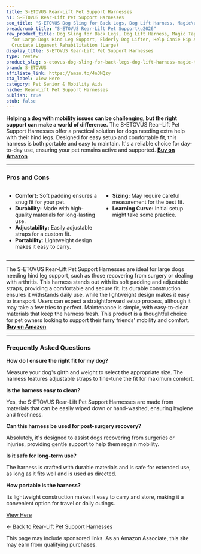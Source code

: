 ```yaml
---
title: S-ETOVUS Rear-Lift Pet Support Harnesses
h1: S-ETOVUS Rear-Lift Pet Support Harnesses
seo_title: "S-ETOVUS Dog Sling for Back Legs, Dog Lift Harness, Magic\u2026"
breadcrumb_title: "S-ETOVUS Rear-Lift Pet Support\u2026"
raw_product_title: Dog Sling for Back Legs, Dog Lift Harness, Magic Tape Dog Sling
  for Large Dogs Hind Leg Support, Elderly Dog Lifter, Help Canie Hip Arthritis K9
  Cruciate Ligament Rehabilitation (Large)
display_title: S-ETOVUS Rear-Lift Pet Support Harnesses
type: review
product_slug: s-etovus-dog-sling-for-back-legs-dog-lift-harness-magic-tape-dog-sling-50f54aad
brand: S-ETOVUS
affiliate_link: https://amzn.to/4n3MQzy
cta_label: View Here
category: Pet Senior & Mobility Aids
niche: Rear-Lift Pet Support Harnesses
publish: true
stub: false
---
```


<div id="intro" class="full-width">
  <p><strong>Helping a dog with mobility issues can be challenging, but the right support can make a world of difference.</strong> The S-ETOVUS Rear-Lift Pet Support Harnesses offer a practical solution for dogs needing extra help with their hind legs. Designed for easy setup and comfortable fit, this harness is both portable and easy to maintain. It's a reliable choice for day-to-day use, ensuring your pet remains active and supported. <a href="https://amzn.to/4n3MQzy" rel="nofollow sponsored noopener" target="_blank"><strong>Buy on Amazon</strong></a></p>
</div>

<hr />
<h3 id="pros-cons">Pros and Cons</h3>
<div class="pc-grid" style="display:grid;grid-template-columns:1fr 1fr;gap:16px;">
  <ul>
    <li><strong>Comfort:</strong> Soft padding ensures a snug fit for your pet.</li>
    <li><strong>Durability:</strong> Made with high-quality materials for long-lasting use.</li>
    <li><strong>Adjustability:</strong> Easily adjustable straps for a custom fit.</li>
    <li><strong>Portability:</strong> Lightweight design makes it easy to carry.</li>
  </ul>
  <ul>
    <li><strong>Sizing:</strong> May require careful measurement for the best fit.</li>
    <li><strong>Learning Curve:</strong> Initial setup might take some practice.</li>
  </ul>
</div>
<hr />

<div class="full-width">
  <p>The S-ETOVUS Rear-Lift Pet Support Harnesses are ideal for large dogs needing hind leg support, such as those recovering from surgery or dealing with arthritis. This harness stands out with its soft padding and adjustable straps, providing a comfortable and secure fit. Its durable construction ensures it withstands daily use, while the lightweight design makes it easy to transport. Users can expect a straightforward setup process, although it may take a few tries to perfect. Maintenance is simple, with easy-to-clean materials that keep the harness fresh. This product is a thoughtful choice for pet owners looking to support their furry friends' mobility and comfort. <a href="https://amzn.to/4n3MQzy" rel="nofollow sponsored noopener" target="_blank"><strong>Buy on Amazon</strong></a></p>
</div>

<hr />
<h3 id="faqs">Frequently Asked Questions</h3>

<p><strong>How do I ensure the right fit for my dog?</strong></p>
<p>Measure your dog's girth and weight to select the appropriate size. The harness features adjustable straps to fine-tune the fit for maximum comfort.</p>

<p><strong>Is the harness easy to clean?</strong></p>
<p>Yes, the S-ETOVUS Rear-Lift Pet Support Harnesses are made from materials that can be easily wiped down or hand-washed, ensuring hygiene and freshness.</p>

<p><strong>Can this harness be used for post-surgery recovery?</strong></p>
<p>Absolutely, it's designed to assist dogs recovering from surgeries or injuries, providing gentle support to help them regain mobility.</p>

<p><strong>Is it safe for long-term use?</strong></p>
<p>The harness is crafted with durable materials and is safe for extended use, as long as it fits well and is used as directed.</p>

<p><strong>How portable is the harness?</strong></p>
<p>Its lightweight construction makes it easy to carry and store, making it a convenient option for travel or daily outings.</p>
<p><a class="btn" href="https://amzn.to/4n3MQzy" target="_blank" rel="nofollow sponsored noopener">View Here</a></p>
<p><a href="/roundups/pet-senior-mobility-aids/rear-lift-pet-support-harnesses/">← Back to Rear-Lift Pet Support Harnesses</a></p>
<aside class="disclosure">This page may include sponsored links. As an Amazon Associate, this site may earn from qualifying purchases.</aside>
